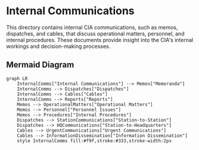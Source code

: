# Internal Communications

This directory contains internal CIA communications, such as memos, dispatches, and cables, that discuss operational matters, personnel, and internal procedures. These documents provide insight into the CIA's internal workings and decision-making processes.

## Mermaid Diagram

```mermaid
graph LR
    InternalComms["Internal Communications"] --> Memos["Memoranda"]
    InternalComms --> Dispatches["Dispatches"]
    InternalComms --> Cables["Cables"]
    InternalComms --> Reports["Reports"]
    Memos --> OperationalMatters["Operational Matters"]
    Memos --> Personnel["Personnel Issues"]
    Memos --> Procedures["Internal Procedures"]
    Dispatches --> StationCommunications["Station-to-Station"]
    Dispatches --> HQCommunications["Station-to-Headquarters"]
    Cables --> UrgentCommunications["Urgent Communications"]
    Cables --> InformationDissemination["Information Dissemination"]
    style InternalComms fill:#f9f,stroke:#333,stroke-width:2px
```

